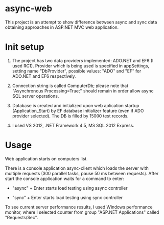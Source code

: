 async-web
=========

This project is an attempt to show difference between async and sync data obtaining approaches in ASP.NET MVC web application.

Init setup
==========

1. The project has two data providers implemented: ADO.NET and EF6 (I used RC1). Provider which is being used is specified in appSettings, setting name "DbProvider", possible values: "ADO" and "EF" for ADO.NET and EF6 respectively.

2. Connection string is called ComputerDb; please note that "Asynchronous Processing=True;" should remain in order allow async SQL server operations. 

3. Database is created and initialized upon web aplication startup (Application_Start) by EF database initializer feature (even if ADO provider selected). The DB is filled by 15000 test records.

4. I used VS 2012, .NET Framework 4.5, MS SQL 2012 Express.

Usage
=====

Web application starts on computers list.

There is a console application async-client which loads the server with multiple requests (300 parallel tasks, pause 50 ms between requests). After start the console application waits for a command to enter: 

- "async" + Enter starts load testing using async controller 

- "sync" + Enter starts load testing using sync controller

To see current server performance results, I used Windows performance monitor, where I selected counter from group "ASP.NET Applications" called "Requests/Sec".